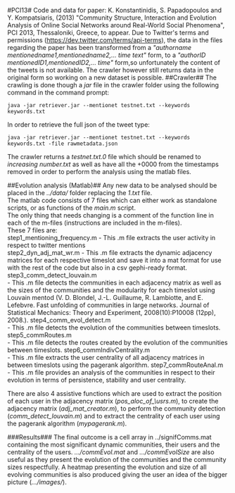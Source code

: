 #PCI13#
Code and data for paper: K. Konstantinidis, S. Papadopoulos and Y. Kompatsiaris, (2013) "Community Structure, Interaction and Evolution Analysis of Online Social Networks around Real-World Social Phenomena", PCI 2013, Thessaloniki, Greece, to appear.
Due to Twitter's terms and permissions (https://dev.twitter.com/terms/api-terms), the data in the files regarding the paper has been transformed from a _"authorname mentionedname1,mentionedname2,... time text"_ form, to a _"authorID mentionedID1,mentionedID2,... time"_  form,so unfortunately the content of the tweets is not available. The crawler however still returns data in the original form so working on a new dataset is possible.
##Crawler##
The crawling is done though a _jar_ file in the crawler folder using the following command in the command prompt:

    java -jar retriever.jar --mentionet testnet.txt --keywords keywords.txt

In order to retrieve the full json of the tweet type:

    java -jar retriever.jar --mentionet testnet.txt --keywords keywords.txt -file rawmetadata.json 

The crawler returns a _testnet.txt.0_ file which should be renamed to _increasing number.txt_ as well as have all the +0000 from the timestamps removed in order to perform the analysis using the matlab files.

##Evolution analysis (Matlab)##
Any new data to be analysed should be placed in the _../data/_ folder replacing the _1.txt_ file.  
The matlab code consists of 7 files which can either work as standalone scripts, or as functions of the _main.m_ script.  
The only thing that needs changing is a comment of the function line in each of the m-files (instructions are included in the m-files).  
These 7 files are:  
    step1\_mentioning\_frequency.m
	- This .m file extracts the user activity in respect to twitter mentions  
    step2\_dyn_adj\_mat_wr.m
	- This .m file extracts the dynamic adjacency matrices for each respective timeslot and save it into a mat format for use with the rest of the code but also in a csv gephi-ready format.
    step3\_comm\_detect_louvain.m  
	- This .m file detects the communities in each adjacency matrix as well as the sizes of the communities and the modularity for each timeslot using Louvain mentod (V. D. Blondel, J.-L. Guillaume, R. Lambiotte, and E. Lefebvre. Fast unfolding of communities in large networks. Journal of Statistical Mechanics: Theory and Experiment, 2008(10):P10008 (12pp), 2008.).
    step4\_comm\_evol_detect.m  
	- This .m file detects the evolution of the communities between timeslots.
    step5_commRoutes.m  
	- This .m file detects the routes created by the evolution of the communities between timeslots.
    step6_commIndivCentrality.m  
	- This .m file extracts the user centrality of all adjacency matrices in between timeslots using the pagerank algorithm.
    step7_commRouteAnal.m  
	- This .m file provides an analysis of the communities in respect to their evolution in terms of persistence, stability and user centrality.

There are also 4 assistive functions which are used to extract the position of each user in the adjacency matrix (_pos\_aloc\_of\_\usrs.m_), to create the adjacency matrix (_adj\_mat\_creator.m_), to perform the community detection (_comm\_detect\_louvain.m_) and to extract the centrality of each user using the pagerank algorithm (_mypagerank.m_).

###Results###
The final outcome is a cell array in ../signifComms.mat containing the most significant dynamic communities, their users and the centrality of the users.
_.../commEvol.mat_ and _.../commEvolSize_ are also useful as they present the evolution of the communities and the community sizes respectfully.
A heatmap presenting the evolution and size of all evolving communities is also produced giving the user an idea of the bigger picture (_.../images/_).
